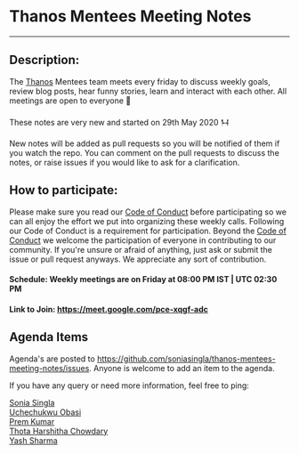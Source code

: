 # Thanos Mentees Meeting Notes
------------------------------

## Description:

The [Thanos](https://github.com/thanos-io/thanos/) Mentees team meets every friday to discuss weekly goals, review blog posts, hear funny stories, learn and interact with each other. All meetings are open to everyone 🤗

These notes are very new and started on 29th May 2020 𒀂

New notes will be added as pull requests so you will be notified of them if you watch the repo.
You can comment on the pull requests to discuss the notes, or raise issues if you would like to ask for a clarification.


## How to participate:

Please make sure you read our [Code of Conduct](CODE_OF_CONDUCT.md) before participating so we can all enjoy the effort we put into organizing these weekly calls. Following our Code of Conduct is a requirement for participation. Beyond the [Code of Conduct](CODE_OF_CONDUCT.md) we welcome the participation of everyone in contributing to our community. If you're unsure or afraid of anything, just ask or submit the issue or pull request anyways. We appreciate any sort of contribution.

#### Schedule: Weekly meetings are on Friday at 08:00 PM IST | UTC 02:30 PM <br>

#### Link to Join: https://meet.google.com/pce-xqgf-adc <br>

## Agenda Items

Agenda's are posted to https://github.com/soniasingla/thanos-mentees-meeting-notes/issues. Anyone is welcome to add an item to the agenda.

If you have any query or need more information, feel free to ping:

[Sonia Singla](https://github.com/soniasingla)<br>
[Uchechukwu Obasi](https://github.com/thisisobate)<br>
[Prem Kumar](https://github.com/prmsrswt/)<br>
[Thota Harshitha Chowdary](https://github.com/Harshitha1234)<br>
[Yash Sharma](https://github.com/yashrsharma44)
